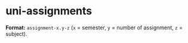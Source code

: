 # uni-assignments
**Format:** ```assignment-x.y-z``` (```x``` = semester, ```y``` = number of assignment, ```z``` = subject).
